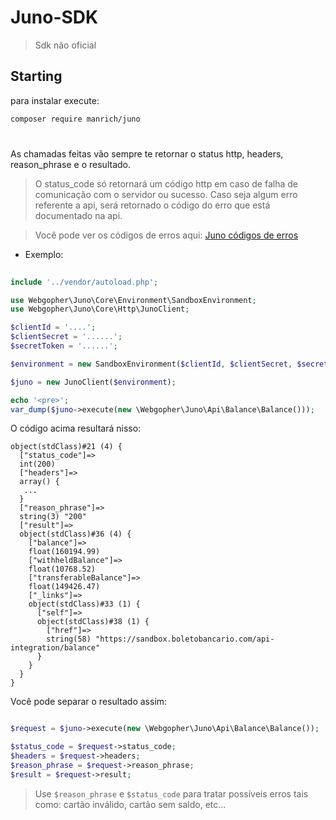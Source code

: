 # Juno-SDK
> Sdk não oficial

## Starting

para instalar execute:
```sh 
composer require manrich/juno
```

#

As chamadas feitas vão sempre te retornar o status http, headers, reason_phrase e o resultado.
> O status_code só retornará um código http em caso de falha de comunicação com o servidor ou sucesso.
> Caso seja algum erro referente a api, será retornado o código do erro que está documentado na api.

> Você pode ver os códigos de erros aqui: <a href="https://integracao.juno.com.br/docs/error-codes/" target="_blank"> Juno códigos de erros </a>

- Exemplo:

```php 
   
include '../vendor/autoload.php';

use Webgopher\Juno\Core\Environment\SandboxEnvironment;
use Webgopher\Juno\Core\Http\JunoClient;

$clientId = '....';
$clientSecret = '......';
$secretToken = '......';

$environment = new SandboxEnvironment($clientId, $clientSecret, $secretToken);

$juno = new JunoClient($environment);

echo '<pre>';
var_dump($juno->execute(new \Webgopher\Juno\Api\Balance\Balance()));
```
O código acima resultará nisso:

```
object(stdClass)#21 (4) {
  ["status_code"]=>
  int(200)
  ["headers"]=>
  array() {
   ...
  }
  ["reason_phrase"]=>
  string(3) "200"
  ["result"]=>
  object(stdClass)#36 (4) {
    ["balance"]=>
    float(160194.99)
    ["withheldBalance"]=>
    float(10768.52)
    ["transferableBalance"]=>
    float(149426.47)
    ["_links"]=>
    object(stdClass)#33 (1) {
      ["self"]=>
      object(stdClass)#38 (1) {
        ["href"]=>
        string(58) "https://sandbox.boletobancario.com/api-integration/balance"
      }
    }
  }
}
```

Você pode separar o resultado assim:

```php 

$request = $juno->execute(new \Webgopher\Juno\Api\Balance\Balance());

$status_code = $request->status_code;
$headers = $request->headers;
$reason_phrase = $request->reason_phrase;
$result = $request->result;

```

> Use ```$reason_phrase``` e ```$status_code``` para tratar possíveis erros tais como: cartão inválido, cartão sem saldo, etc...
